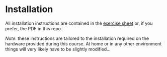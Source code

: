 # Installation
All installation instructions are contained in the [exercise sheet](https://heathered-minnow-f5a.notion.site/02-Image-Restoration-exercises-24de3b6276764d9fae60c96b1f3ab772) or, if you prefer, the PDF in this repo.

_Note_: these instructions are tailored to the installation required on the hardware provided during this course. At home or in any other environment things will very likely have to be slightly modified...
